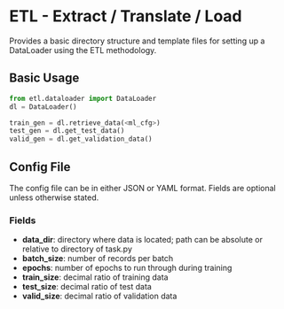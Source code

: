 # ETL - Extract / Translate / Load
Provides a basic directory structure and template files for setting up a DataLoader using the ETL methodology.

## Basic Usage
```python
from etl.dataloader import DataLoader
dl = DataLoader()

train_gen = dl.retrieve_data(<ml_cfg>)
test_gen = dl.get_test_data()
valid_gen = dl.get_validation_data()
```

## Config File
The config file can be in either JSON or YAML format.  Fields are optional unless otherwise stated.

### Fields
 - __data_dir__: directory where data is located; path can be absolute or relative to directory of task.py
 - __batch_size__: number of records per batch
 - __epochs__: number of epochs to run through during training
 - __train_size__: decimal ratio of training data
 - __test_size__: decimal ratio of test data
 - __valid_size__: decimal ratio of validation data
